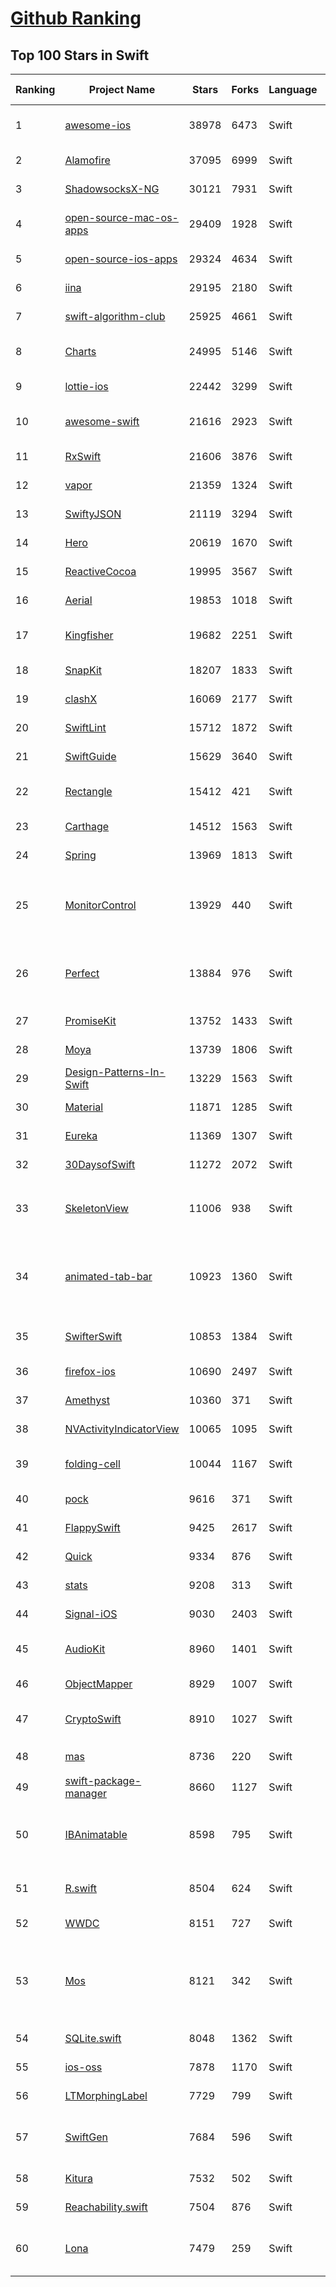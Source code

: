 [Github Ranking](../README.md)
==========

## Top 100 Stars in Swift

| Ranking | Project Name | Stars | Forks | Language | Open Issues | Description | Last Commit |
| ------- | ------------ | ----- | ----- | -------- | ----------- | ----------- | ----------- |
| 1 | [awesome-ios](https://github.com/vsouza/awesome-ios) | 38978 | 6473 | Swift | 2 | A curated list of awesome iOS ecosystem, including Objective-C and Swift Projects  | 2022-01-19T10:58:00Z |
| 2 | [Alamofire](https://github.com/Alamofire/Alamofire) | 37095 | 6999 | Swift | 31 | Elegant HTTP Networking in Swift | 2022-02-06T04:28:33Z |
| 3 | [ShadowsocksX-NG](https://github.com/shadowsocks/ShadowsocksX-NG) | 30121 | 7931 | Swift | 246 | Next Generation of ShadowsocksX | 2022-01-20T09:00:31Z |
| 4 | [open-source-mac-os-apps](https://github.com/serhii-londar/open-source-mac-os-apps) | 29409 | 1928 | Swift | 31 | 🚀 Awesome list of open source applications for macOS. https://t.me/s/opensourcemacosapps | 2022-02-01T11:12:54Z |
| 5 | [open-source-ios-apps](https://github.com/dkhamsing/open-source-ios-apps) | 29324 | 4634 | Swift | 1 | :iphone: Collaborative List of Open-Source iOS Apps | 2022-02-09T19:34:26Z |
| 6 | [iina](https://github.com/iina/iina) | 29195 | 2180 | Swift | 1240 | The modern video player for macOS. | 2022-01-21T03:00:46Z |
| 7 | [swift-algorithm-club](https://github.com/raywenderlich/swift-algorithm-club) | 25925 | 4661 | Swift | 26 | Algorithms and data structures in Swift, with explanations! | 2022-01-07T01:39:44Z |
| 8 | [Charts](https://github.com/danielgindi/Charts) | 24995 | 5146 | Swift | 735 | Beautiful charts for iOS/tvOS/OSX! The Apple side of the crossplatform MPAndroidChart. | 2022-01-29T15:55:42Z |
| 9 | [lottie-ios](https://github.com/airbnb/lottie-ios) | 22442 | 3299 | Swift | 276 | An iOS library to natively render After Effects vector animations | 2022-02-09T23:21:46Z |
| 10 | [awesome-swift](https://github.com/matteocrippa/awesome-swift) | 21616 | 2923 | Swift | 0 | A collaborative list of awesome Swift libraries and resources. Feel free to contribute! | 2022-01-26T18:26:04Z |
| 11 | [RxSwift](https://github.com/ReactiveX/RxSwift) | 21606 | 3876 | Swift | 10 | Reactive Programming in Swift | 2022-02-08T05:58:27Z |
| 12 | [vapor](https://github.com/vapor/vapor) | 21359 | 1324 | Swift | 82 | 💧 A server-side Swift HTTP web framework. | 2022-02-03T19:27:37Z |
| 13 | [SwiftyJSON](https://github.com/SwiftyJSON/SwiftyJSON) | 21119 | 3294 | Swift | 111 | The better way to deal with JSON data in Swift. | 2021-06-17T17:41:03Z |
| 14 | [Hero](https://github.com/HeroTransitions/Hero) | 20619 | 1670 | Swift | 177 | Elegant transition library for iOS & tvOS | 2022-02-08T14:37:29Z |
| 15 | [ReactiveCocoa](https://github.com/ReactiveCocoa/ReactiveCocoa) | 19995 | 3567 | Swift | 0 | Cocoa framework and Obj-C dynamism bindings for ReactiveSwift. | 2021-11-20T14:18:30Z |
| 16 | [Aerial](https://github.com/JohnCoates/Aerial) | 19853 | 1018 | Swift | 40 | Apple TV Aerial Screensaver for Mac | 2022-02-08T18:28:50Z |
| 17 | [Kingfisher](https://github.com/onevcat/Kingfisher) | 19682 | 2251 | Swift | 63 | A lightweight, pure-Swift library for downloading and caching images from the web. | 2022-02-07T07:59:40Z |
| 18 | [SnapKit](https://github.com/SnapKit/SnapKit) | 18207 | 1833 | Swift | 75 | A Swift Autolayout DSL for iOS & OS X | 2021-11-30T17:37:31Z |
| 19 | [clashX](https://github.com/yichengchen/clashX) | 16069 | 2177 | Swift | 0 | None | 2022-01-31T09:34:05Z |
| 20 | [SwiftLint](https://github.com/realm/SwiftLint) | 15712 | 1872 | Swift | 276 | A tool to enforce Swift style and conventions. | 2022-02-07T07:34:52Z |
| 21 | [SwiftGuide](https://github.com/ipader/SwiftGuide) | 15629 | 3640 | Swift | 0 | Swift Featured Projects in brain Mapping | 2021-05-20T02:57:09Z |
| 22 | [Rectangle](https://github.com/rxhanson/Rectangle) | 15412 | 421 | Swift | 31 | Move and resize windows on macOS with keyboard shortcuts and snap areas | 2022-02-03T01:54:35Z |
| 23 | [Carthage](https://github.com/Carthage/Carthage) | 14512 | 1563 | Swift | 205 | A simple, decentralized dependency manager for Cocoa | 2022-02-04T07:07:28Z |
| 24 | [Spring](https://github.com/MengTo/Spring) | 13969 | 1813 | Swift | 129 | A library to simplify iOS animations in Swift. | 2021-09-21T16:00:02Z |
| 25 | [MonitorControl](https://github.com/MonitorControl/MonitorControl) | 13929 | 440 | Swift | 37 | 🖥 Control your display's brightness & volume on your Mac as if it was a native Apple Display. Use Apple Keyboard keys or custom shortcuts. Shows the native macOS OSDs. | 2022-02-09T11:02:06Z |
| 26 | [Perfect](https://github.com/PerfectlySoft/Perfect) | 13884 | 976 | Swift | 53 | Server-side Swift. The Perfect core toolset and framework for Swift Developers. (For mobile back-end development, website and API development, and more…) | 2021-07-24T15:45:45Z |
| 27 | [PromiseKit](https://github.com/mxcl/PromiseKit) | 13752 | 1433 | Swift | 12 | Promises for Swift & ObjC. | 2022-01-29T18:00:27Z |
| 28 | [Moya](https://github.com/Moya/Moya) | 13739 | 1806 | Swift | 104 | Network abstraction layer written in Swift. | 2022-02-08T21:00:31Z |
| 29 | [Design-Patterns-In-Swift](https://github.com/ochococo/Design-Patterns-In-Swift) | 13229 | 1563 | Swift | 1 | 📖 Design Patterns implemented in Swift 5.0 | 2021-08-05T07:15:25Z |
| 30 | [Material](https://github.com/CosmicMind/Material) | 11871 | 1285 | Swift | 29 | A UI/UX framework for creating beautiful applications. | 2021-09-21T11:52:20Z |
| 31 | [Eureka](https://github.com/xmartlabs/Eureka) | 11369 | 1307 | Swift | 148 | Elegant iOS form builder in Swift | 2022-02-01T13:46:22Z |
| 32 | [30DaysofSwift](https://github.com/allenwong/30DaysofSwift) | 11272 | 2072 | Swift | 7 | A self-taught project to learn Swift. | 2020-07-10T03:29:41Z |
| 33 | [SkeletonView](https://github.com/Juanpe/SkeletonView) | 11006 | 938 | Swift | 32 | ☠️ An elegant way to show users that something is happening and also prepare them to which contents they are awaiting | 2022-02-09T19:16:48Z |
| 34 | [animated-tab-bar](https://github.com/Ramotion/animated-tab-bar) | 10923 | 1360 | Swift | 6 | :octocat: RAMAnimatedTabBarController is a Swift UI module library for adding animation to iOS tabbar items and icons. iOS library made by @Ramotion | 2022-01-26T02:40:50Z |
| 35 | [SwifterSwift](https://github.com/SwifterSwift/SwifterSwift) | 10853 | 1384 | Swift | 19 | A handy collection of more than 500 native Swift extensions to boost your productivity. | 2021-11-22T16:32:16Z |
| 36 | [firefox-ios](https://github.com/mozilla-mobile/firefox-ios) | 10690 | 2497 | Swift | 915 | Firefox for iOS | 2022-02-09T23:26:16Z |
| 37 | [Amethyst](https://github.com/ianyh/Amethyst) | 10360 | 371 | Swift | 261 | Automatic tiling window manager for macOS à la xmonad. | 2022-01-27T17:51:13Z |
| 38 | [NVActivityIndicatorView](https://github.com/ninjaprox/NVActivityIndicatorView) | 10065 | 1095 | Swift | 12 | A collection of awesome loading animations | 2021-01-28T14:11:11Z |
| 39 | [folding-cell](https://github.com/Ramotion/folding-cell) | 10044 | 1167 | Swift | 8 | :octocat: 📃 FoldingCell is an expanding content cell with animation made by @Ramotion | 2021-10-07T09:49:39Z |
| 40 | [pock](https://github.com/pock/pock) | 9616 | 371 | Swift | 26 | Widgets manager for MacBook Touch Bar | 2022-01-16T19:34:59Z |
| 41 | [FlappySwift](https://github.com/fullstackio/FlappySwift) | 9425 | 2617 | Swift | 3 | swift implementation of flappy bird. More at fullstackedu.com | 2021-08-28T13:29:25Z |
| 42 | [Quick](https://github.com/Quick/Quick) | 9334 | 876 | Swift | 36 | The Swift (and Objective-C) testing framework. | 2022-02-09T03:02:33Z |
| 43 | [stats](https://github.com/exelban/stats) | 9208 | 313 | Swift | 13 | macOS system monitor in your menu bar | 2022-02-08T16:17:03Z |
| 44 | [Signal-iOS](https://github.com/signalapp/Signal-iOS) | 9030 | 2403 | Swift | 208 | A private messenger for iOS. | 2022-02-09T23:22:27Z |
| 45 | [AudioKit](https://github.com/AudioKit/AudioKit) | 8960 | 1401 | Swift | 5 | Swift audio synthesis, processing, & analysis platform for iOS, macOS and tvOS | 2022-02-08T09:04:17Z |
| 46 | [ObjectMapper](https://github.com/tristanhimmelman/ObjectMapper) | 8929 | 1007 | Swift | 43 | Simple JSON Object mapping written in Swift | 2021-08-02T16:22:43Z |
| 47 | [CryptoSwift](https://github.com/krzyzanowskim/CryptoSwift) | 8910 | 1027 | Swift | 36 | CryptoSwift is a growing collection of standard and secure cryptographic algorithms implemented in Swift | 2022-02-04T19:05:47Z |
| 48 | [mas](https://github.com/mas-cli/mas) | 8736 | 220 | Swift | 57 | :package: Mac App Store command line interface | 2022-02-04T03:07:15Z |
| 49 | [swift-package-manager](https://github.com/apple/swift-package-manager) | 8660 | 1127 | Swift | 0 | The Package Manager for the Swift Programming Language | 2022-02-10T01:01:08Z |
| 50 | [IBAnimatable](https://github.com/IBAnimatable/IBAnimatable) | 8598 | 795 | Swift | 45 | Design and prototype customized UI, interaction, navigation, transition and animation for App Store ready Apps in Interface Builder with IBAnimatable. | 2022-01-21T05:30:30Z |
| 51 | [R.swift](https://github.com/mac-cain13/R.swift) | 8504 | 624 | Swift | 71 | Strong typed, autocompleted resources like images, fonts and segues in Swift projects | 2021-12-04T19:14:57Z |
| 52 | [WWDC](https://github.com/insidegui/WWDC) | 8151 | 727 | Swift | 32 | The unofficial WWDC app for macOS | 2021-10-21T15:29:09Z |
| 53 | [Mos](https://github.com/Caldis/Mos) | 8121 | 342 | Swift | 120 | 一个用于在 macOS 上平滑你的鼠标滚动效果或单独设置滚动方向的小工具, 让你的滚轮爽如触控板  \|  A lightweight tool used to smooth scrolling and set scroll direction independently for your mouse on macOS | 2021-06-05T05:17:35Z |
| 54 | [SQLite.swift](https://github.com/stephencelis/SQLite.swift) | 8048 | 1362 | Swift | 76 | A type-safe, Swift-language layer over SQLite3. | 2022-02-06T17:59:43Z |
| 55 | [ios-oss](https://github.com/kickstarter/ios-oss) | 7878 | 1170 | Swift | 0 | Kickstarter for iOS. Bring new ideas to life, anywhere. | 2022-02-09T18:21:53Z |
| 56 | [LTMorphingLabel](https://github.com/lexrus/LTMorphingLabel) | 7729 | 799 | Swift | 24 | [EXPERIMENTAL] Graceful morphing effects for UILabel written in Swift. | 2021-08-10T06:21:45Z |
| 57 | [SwiftGen](https://github.com/SwiftGen/SwiftGen) | 7684 | 596 | Swift | 62 | The Swift code generator for your assets, storyboards, Localizable.strings, … — Get rid of all String-based APIs! | 2022-02-04T00:52:58Z |
| 58 | [Kitura](https://github.com/Kitura/Kitura) | 7532 | 502 | Swift | 75 | A Swift web framework and HTTP server. | 2021-11-07T03:30:16Z |
| 59 | [Reachability.swift](https://github.com/ashleymills/Reachability.swift) | 7504 | 876 | Swift | 75 | Replacement for Apple's Reachability re-written in Swift with closures | 2021-07-13T18:20:46Z |
| 60 | [Lona](https://github.com/Lona/Lona) | 7479 | 259 | Swift | 18 | A tool for defining design systems and using them to generate cross-platform UI code, Sketch files, and other artifacts. | 2022-02-10T00:00:32Z |

